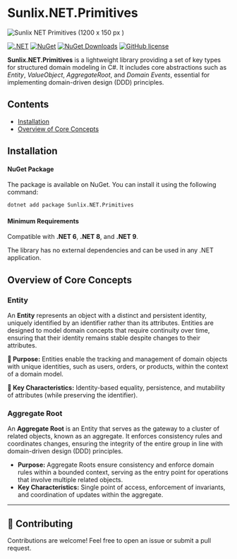 # Sunlix.NET.Primitives
![Sunlix NET Primitives (1200 x 150 px )](https://github.com/user-attachments/assets/3f89d51d-633e-468e-843a-58526157ba02)





[![.NET](https://img.shields.io/badge/.NET-6.0%20%7C%208.0%20%7C%209.0-blue)](https://dotnet.microsoft.com/en-us/)
[![NuGet](https://img.shields.io/nuget/v/Sunlix.NET.Primitives.svg)](https://www.nuget.org/packages/Sunlix.NET.Primitives/)
[![NuGet Downloads](https://img.shields.io/nuget/dt/Sunlix.NET.Primitives.svg)](https://www.nuget.org/packages/Sunlix.NET.Primitives/)
[![GitHub license](https://img.shields.io/github/license/Sunlix-Software/Sunlix.NET.Primitives.svg)](https://github.com/SunlixSoftware/Sunlix.NET.Primitives/blob/main/LICENSE)


**Sunlix.NET.Primitives** is a lightweight library providing a set of key types for structured domain modeling in C#. It includes core abstractions such as *Entity*, *ValueObject*, *AggregateRoot*, and *Domain Events*, essential for implementing domain-driven design (DDD) principles.

## Contents
- [Installation](#installation)
- [Overview of Core Concepts](#overview-of-core-concepts)

## Installation
#### NuGet Package  
The package is available on NuGet. You can install it using the following command:

```sh
dotnet add package Sunlix.NET.Primitives
```  
#### Minimum Requirements  
Compatible with **.NET 6**, **.NET 8**, and **.NET 9**.  

The library has no external dependencies and can be used in any .NET application.

## Overview of Core Concepts

### Entity
An **Entity** represents an object with a distinct and persistent identity, uniquely identified by an identifier rather than its attributes. Entities are designed to model domain concepts that require continuity over time, ensuring that their identity remains stable despite changes to their attributes.

**🔹 Purpose:** Entities enable the tracking and management of domain objects with unique identities, such as users, orders, or products, within the context of a domain model.

**🔹 Key Characteristics:** Identity-based equality, persistence, and mutability of attributes (while preserving the identifier).

### Aggregate Root
An **Aggregate Root** is an Entity that serves as the gateway to a cluster of related objects, known as an aggregate. It enforces consistency rules and coordinates changes, ensuring the integrity of the entire group in line with domain-driven design (DDD) principles.

- **Purpose:** Aggregate Roots ensure consistency and enforce domain rules within a bounded context, serving as the entry point for operations that involve multiple related objects.
- **Key Characteristics:** Single point of access, enforcement of invariants, and coordination of updates within the aggregate.

---

## 🤝 Contributing
Contributions are welcome! Feel free to open an issue or submit a pull request.

